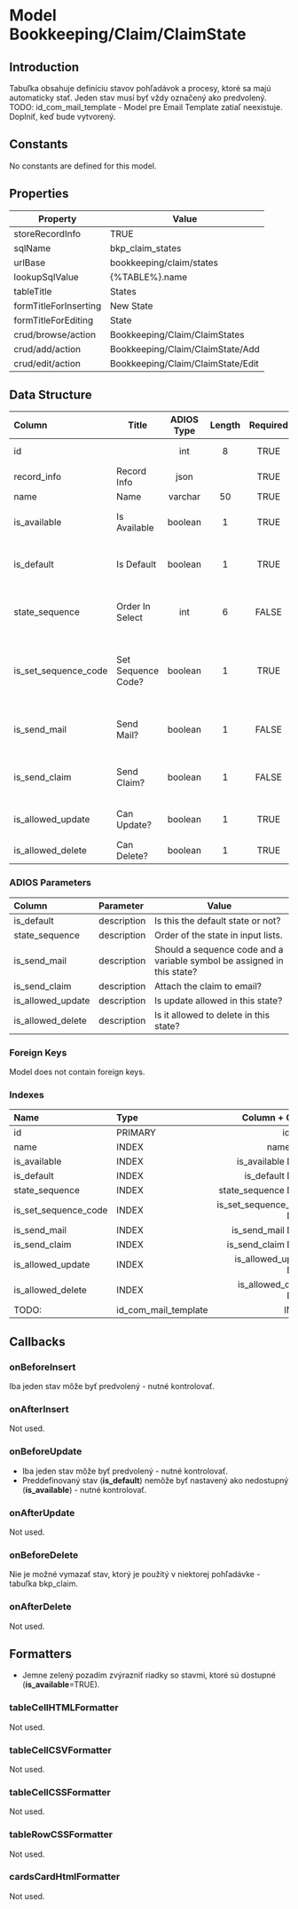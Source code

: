 # Model Bookkeeping/Claim/ClaimState

## Introduction

Tabuľka obsahuje definíciu stavov pohľadávok a procesy, ktoré sa majú automaticky stať.
Jeden stav musí byť vždy označený ako predvolený.
TODO: id_com_mail_template - Model pre Email Template zatiaľ neexistuje. Doplniť, keď bude vytvorený.

## Constants

No constants are defined for this model.

## Properties

| Property              | Value                             |
| --------------------- | --------------------------------- |
| storeRecordInfo       | TRUE                              |
| sqlName               | bkp_claim_states                  |
| urlBase               | bookkeeping/claim/states          |
| lookupSqlValue        | {%TABLE%}.name                    |
| tableTitle            | States                            |
| formTitleForInserting | New State                         |
| formTitleForEditing   | State                             |
| crud/browse/action    | Bookkeeping/Claim/ClaimStates     |
| crud/add/action       | Bookkeeping/Claim/ClaimState/Add  |
| crud/edit/action      | Bookkeeping/Claim/ClaimState/Edit |

## Data Structure

| Column               | Title              | ADIOS Type | Length | Required | Notes                                                     |
| :------------------- | ------------------ | :--------: | :----: | :------: | :-------------------------------------------------------- |
| id                   |                    |    int     |   8    |   TRUE   | Jedinečné ID záznamu                                      |
| record_info          | Record Info        |    json    |        |   TRUE   |                                                           |
| name                 | Name               |  varchar   |   50   |   TRUE   | Názov stavu                                               |
| is_available         | Is Available       |  boolean   |   1    |   TRUE   | Je možné tento stav použiť?                               |
| is_default           | Is Default         |  boolean   |   1    |   TRUE   | Je to predvolený stav pohľadávky                          |
| state_sequence       | Order In Select    |    int     |   6    |  FALSE   | Poradové číslo stavu v select boxoch                      |
| is_set_sequence_code | Set Sequence Code? |  boolean   |   1    |   TRUE   | Má sa v danom stave priradiť sekvenčný kód alebo ešte nie |
| is_send_mail         | Send Mail?         |  boolean   |   1    |  FALSE   | Má sa poslať mail o zmene stavu?                          |
| is_send_claim        | Send Claim?        |  boolean   |   1    |  FALSE   | Má sa k mailu pripojiť pohľadávka?                        |
| is_allowed_update    | Can Update?        |  boolean   |   1    |   TRUE   | Môže sa meniť obsah?                                      |
| is_allowed_delete    | Can Delete?        |  boolean   |   1    |   TRUE   | Môže sa zmazať?                                           |

### ADIOS Parameters

| Column                      | Parameter   | Value                                                                   |
| :-------------------------- | :---------- | ----------------------------------------------------------------------- |
| is_default                  | description | Is this the default state or not?                                       |
| state_sequence              | description | Order of the state in input lists.                                      |
| is_send_mail                | description | Should a sequence code and a variable symbol be assigned in this state? |
| is_send_claim               | description | Attach the claim to email?                                              |
| is_allowed_update           | description | Is update allowed in this state?                                        |
| is_allowed_delete           | description | Is it allowed to delete in this state?                                  |

### Foreign Keys

Model does not contain foreign keys.

### Indexes

| Name                        | Type    |                   Column + Order |
| :-------------------------- | :------ | -------------------------------: |
| id                          | PRIMARY |                           id ASC |
| name                        | INDEX   |                         name ASC |
| is_available                | INDEX   |                is_available DESC |
| is_default                  | INDEX   |                  is_default DESC |
| state_sequence              | INDEX   |              state_sequence DESC |
| is_set_sequence_code        | INDEX   |        is_set_sequence_code DESC |
| is_send_mail                | INDEX   |                is_send_mail DESC |
| is_send_claim               | INDEX   |               is_send_claim DESC |
| is_allowed_update           | INDEX   |           is_allowed_update DESC |
| is_allowed_delete           | INDEX   |           is_allowed_delete DESC |
TODO: | id_com_mail_template        | INDEX   |        id_com_mail_template DESC |
## Callbacks

### onBeforeInsert

Iba jeden stav môže byť predvolený - nutné kontrolovať.

### onAfterInsert

Not used.

### onBeforeUpdate

* Iba jeden stav môže byť predvolený - nutné kontrolovať.
* Preddefinovaný stav (**is_default**) nemôže byť nastavený ako nedostupný (**is_available**) - nutné kontrolovať.

### onAfterUpdate

Not used.

### onBeforeDelete

Nie je možné vymazať stav, ktorý je použitý v niektorej pohľadávke - tabuľka bkp_claim.


### onAfterDelete

Not used.

## Formatters

* Jemne zelený pozadím zvýrazniť riadky so stavmi, ktoré sú dostupné (**is_available**=TRUE). 

### tableCellHTMLFormatter

Not used.

### tableCellCSVFormatter

Not used.

### tableCellCSSFormatter

Not used.

### tableRowCSSFormatter

Not used.

### cardsCardHtmlFormatter

Not used.
